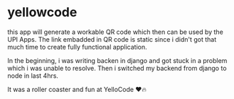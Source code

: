 # yellowcode

this app will generate a workable  QR code which then can be used by the UPI Apps. 
The link embadded in QR code is static since i didn't got that much time to create fully functional application. 

In the beginning, i was writing backen in django and got stuck in a problem which i was unable to resolve.
Then i switched my backend from django to node in last 4hrs.

It was a roller coaster and fun at YelloCode ❤️🔥
